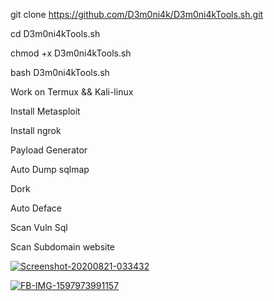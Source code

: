 git clone https://github.com/D3m0ni4k/D3m0ni4kTools.sh.git

cd D3m0ni4kTools.sh

chmod +x D3m0ni4kTools.sh

bash D3m0ni4kTools.sh

Work on Termux && Kali-linux

Install Metasploit

Install ngrok

Payload Generator

Auto Dump sqlmap

Dork

Auto Deface

Scan Vuln Sql

Scan Subdomain website



<a href='https://postimg.cc/G8gbYYkb' target='_blank'><img src='https://i.postimg.cc/G8gbYYkb/Screenshot-20200821-033432.jpg' border='0' alt='Screenshot-20200821-033432'/></a>

<a href='https://postimg.cc/rdYHN9YZ' target='_blank'><img src='https://i.postimg.cc/rdYHN9YZ/FB-IMG-1597973991157.jpg' border='0' alt='FB-IMG-1597973991157'/></a>


